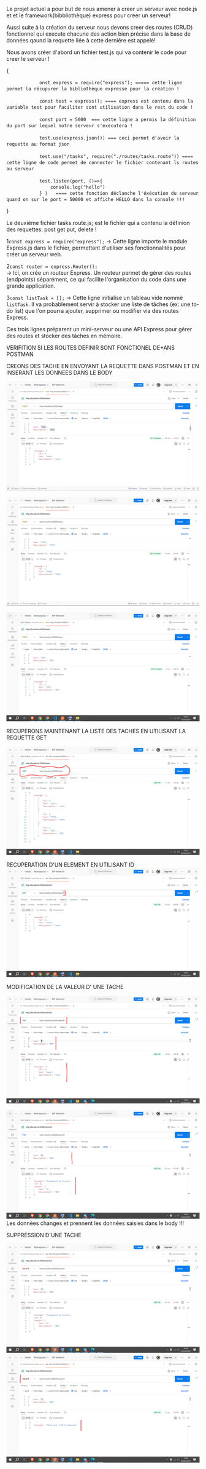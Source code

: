 Le projet actuel a pour but de nous amener à creer un serveur avec node.js et et le framework(bibbliothèque) express
pour créer un serveur! 


Aussi suite à la création du serveur nous devons creer des routes (CRUD) fonctionnel qui execute chacune des action bien précise dans la base de données qaund la requette liée à cette dernière est appelé! 


Nous avons créer d'abord un fichier test.js qui va contenir le code pour creer le serveur !

{

                onst express = require("express"); ===== cette ligne permet la récupurer la bibliothèque expresse pour la création !

                const test = express(); ==== express est contenu dans la variable test pour faciliter sont utilisation dans le rest du code !

                const port = 5000  === cette ligne a permis la définition du port sur lequel notre serveur s'executera !

                test.use(express.json()) === ceci permet d'avoir la requette au format json 

                test.use("/tasks", require("./routes/tasks.route")) ==== cette ligne de code permet de connecter le fichier contenant ls routes au serveur 

                test.listen(port, ()=>{
                    console.log("hello")
                } )   ==== cette fonction déclanche l'éxécution du serveur quand on sur le port = 50000 et affiche HELLO dans la console !!!

}


Le deuxième fichier tasks.route.js; est le fichier qui a contenu la définion des requettes: post get put, delete !

1`const express = require("express");` 
   → Cette ligne importe le module Express.js dans le fichier, permettant d'utiliser ses fonctionnalités pour créer un serveur web.

2`const router = express.Router();`  
   → Ici, on crée un routeur Express. Un routeur permet de gérer des routes (endpoints) séparément, ce qui facilite l'organisation du code dans une grande application.

3`const listTask = [];`
   → Cette ligne initialise un tableau vide nommé `listTask`. Il va probablement servir à stocker une liste de tâches (ex: une to-do list) que l'on pourra ajouter, supprimer ou modifier via des routes Express.

Ces trois lignes préparent un mini-serveur ou une API Express pour gérer des routes et stocker des tâches en mémoire. 



VERIFITION SI LES ROUTES DEFINIR SONT FONCTIONEL DE+ANS POSTMAN 

CREONS DES TACHE EN ENVOYANT LA REQUETTE DANS POSTMAN ET EN INSERANT LES DONNEES DANS LE  BODY 


![IMAGE DE LA PREMIERE TACHE](<TACHE 1 CREER AVEC POST ET JSON BODY.PNG>)


![IMAGE DE LA DEUXIEME TACHE](<TACHE 2 CREER AVEC POST.PNG>)


![IMAGE DE LA TROISIEME TACHE](<TACHE 3 CREER AVEC POST.PNG>)


RECUPERONS MAINTENANT LA LISTE DES TACHES EN UTILISANT LA REQUETTE GET 

![RECUPERATION DE TOUTES LES TACHES](<RECUPERATION DE TOUS LES ELEMENT AVEC GET.PNG>)

RECUPERATION D'UN ELEMENT EN UTILISANT ID 
![alt text](<RECUPERATION D'UNE SEULE TACHE AVEC ID.PNG>)



MODIFICATION DE LA VALEUR D' UNE TACHE 

![AVANT L'ENVOIE DE LA REQUETTE](<AVANT L'ENVOIE DE LA REQUETTE DE PUT POUR CHANGER.PNG>)

![APRES LE PUT](<APRES LE PUT.PNG>) Les données changes et prennent les données saisies dans le body !!!

SUPPRESSION D'UNE TACHE

 ![AVANT L'ENVOIE DE LA REQUETTE](<AVANT LE DELETE.PNG>)
![APRES L'ENVOIE DE LA REQUETTE](<APRES LE DELETE.PNG>)